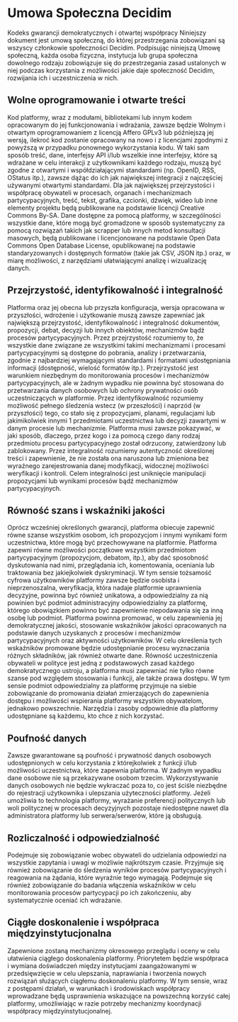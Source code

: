 # Umowa Społeczna Decidim

Kodeks gwarancji demokratycznych i otwartej współpracy
Niniejszy dokument jest umową społeczną, do której przestrzegania zobowiązani są wszyscy członkowie społeczności Decidim.
Podpisując niniejszą Umowę społeczną, każda osoba fizyczna, instytucja lub grupa społeczna dowolnego rodzaju zobowiązuje się do przestrzegania zasad ustalonych w niej podczas korzystania z możliwości jakie daje społeczność Decidim, rozwijania ich i uczestniczenia w nich.

## Wolne oprogramowanie i otwarte treści

Kod platformy, wraz z modułami, bibliotekami lub innym kodem opracowanym do jej funkcjonowania i wdrażania, zawsze będzie Wolnym i otwartym oprogramowaniem z licencją Affero GPLv3 lub późniejszą jej wersją, ilekroć kod zostanie opracowany na nowo i z licencjami zgodnymi z powyższą w przypadku ponownego wykorzystania kodu.
W taki sam sposób treść, dane, interfejsy API i/lub wszelkie inne interfejsy, które są wdrażane w celu interakcji z użytkownikami każdego rodzaju, muszą być zgodne z otwartymi i współdziałającymi standardami (np. OpenID, RSS, OStatus itp.), zawsze dążąc do ich jak największej integracji z najczęściej używanymi otwartymi standardami.
Dla jak największej przejrzystości i współpracę obywateli w procesach, organach i mechanizmach partycypacyjnych, treść, tekst, grafika, czcionki, dźwięk, wideo lub inne elementy projektu będą publikowane na podstawie licencji Creative Commons By-SA.
Dane dostępne za pomocą platformy, w szczególności wszystkie dane, które mogą być gromadzone w sposób systematyczny za pomocą rozwiązań takich jak scrapper lub innych metod konsultacji masowych, będą publikowane i licencjonowane na podstawie Open Data Commons Open Database License, opublikowanej na podstawie standaryzowanych i dostępnych formatów (takie jak CSV, JSON itp.) oraz, w miarę możliwości, z narzędziami ułatwiającymi analizę i wizualizację danych.

## Przejrzystość, identyfikowalność i integralność

Platforma oraz jej obecna lub przyszła konfiguracja, wersja opracowana w przyszłości, wdrożenie i użytkowanie muszą zawsze zapewniać jak największą przejrzystość, identyfikowalność i integralność dokumentów, propozycji, debat, decyzji lub innych obiektów, mechanizmów bądź procesów partycypacyjnych.
Przez przejrzystość rozumiemy to, że wszystkie dane związane ze wszystkimi takimi mechanizmami i procesami partycypacyjnymi są dostępne do pobrania, analizy i przetwarzania, zgodnie z najbardziej wymagającymi standardami i formatami udostępniania informacji (dostępność, wielość formatów itp.).
Przejrzystość jest warunkiem niezbędnym do monitorowania procesów i mechanizmów partycypacyjnych, ale w żadnym wypadku nie powinna być stosowana do przetwarzania danych osobowych lub ochrony prywatności osób uczestniczących w platformie.
Przez identyfikowalność rozumiemy możliwość pełnego śledzenia wstecz (w przeszłości) i naprzód (w przyszłości) tego, co stało się z propozycjami, planami, regulacjami lub jakimikolwiek innymi
       1
przedmiotami uczestnictwa lub decyzji zawartymi w danym procesie lub mechanizmie. Platforma musi zawsze pokazywać, w jaki sposób, dlaczego, przez kogo i za pomocą czego dany rodzaj przedmiotu procesu partycypacyjnego został odrzucony, zatwierdzony lub zablokowany.
Przez integralność rozumiemy autentyczność określonej treści i zapewnienie, że nie została ona naruszona lub zmieniona bez wyraźnego zarejestrowania danej modyfikacji, widocznej możliwości weryfikacji i kontroli. Celem integralności jest uniknięcie manipulacji propozycjami lub wynikami procesów bądź mechanizmów partycypacyjnych.

## Równość szans i wskaźniki jakości

Oprócz wcześniej określonych gwarancji, platforma obiecuje zapewnić równe szanse wszystkim osobom, ich propozycjom i innymi wynikami form uczestnictwa, które mogą być przechowywane na platformie. Platforma zapewni równe możliwości początkowe wszystkim przedmiotom partycypacyjnym (propozycjom, debatom, itp.), aby dać sposobność dyskutowania nad nimi, przeglądania ich, komentowania, oceniania lub traktowania bez jakiejkolwiek dyskryminacji. W tym sensie tożsamość cyfrowa użytkowników platformy zawsze będzie osobista i nieprzenoszalna, weryfikacja, która nadaje platformie uprawnienia decyzyjne, powinna być również unikatowa, a odpowiedzialny za nią powinien być podmiot administracyjny odpowiedzialny za platformę, którego obowiązkiem powinno być zapewnienie niepodawania się za inną osobę lub podmiot.
Platforma powinna promować, w celu zapewnienia jej demokratycznej jakości, stosowanie wskaźników jakości opracowanych na podstawie danych uzyskanych z procesów i mechanizmów partycypacyjnych oraz aktywności użytkowników. W celu określenia tych wskaźników promowane będzie udostępnianie procesu wyznaczania różnych składników, jak również otwarte dane.
Równość uczestniczenia obywateli w polityce jest jedną z podstawowych zasad każdego demokratycznego ustroju, a platforma musi zapewniać nie tylko równe szanse pod względem stosowania i funkcji, ale także prawa dostępu. W tym sensie podmiot odpowiedzialny za platformę przyjmuje na siebie zobowiązanie do promowania działań zmierzających do zapewnienia dostępu i możliwości wspierania platformy wszystkim obywatelom, jednakowo powszechnie. Narzędzia i zasoby odpowiednie dla platformy udostępniane są każdemu, kto chce z nich korzystać.

## Poufność danych

Zawsze gwarantowane są poufność i prywatność danych osobowych udostępnionych w celu korzystania z którejkolwiek z funkcji i/lub możliwości uczestnictwa, które zapewnia platforma. W żadnym wypadku dane osobowe nie są przekazywane osobom trzecim. Wykorzystywanie danych osobowych nie będzie wykraczać poza to, co jest ściśle niezbędne do rejestracji użytkownika i ulepszania użyteczności platformy. Jeżeli umożliwia to technologia platformy, wyrażanie preferencji politycznych lub woli politycznej w procesach decyzyjnych pozostaje niedostępne nawet dla administratora platformy lub serwera/serwerów, które ją obsługują.

## Rozliczalność i odpowiedzialność

Podejmuje się zobowiązanie wobec obywateli do udzielania odpowiedzi na wszystkie zapytania i uwagi w możliwie najkrótszym czasie. Przyjmuje się również zobowiązanie do śledzenia wyników procesów partycypacyjnych i reagowania na żądania, które wyraźnie tego wymagają. Podejmuje się również zobowiązanie do badania włączenia wskaźników w celu monitorowania procesów partycypacji po ich zakończeniu, aby systematycznie oceniać ich wdrażanie.

## Ciągłe doskonalenie i współpraca międzyinstytucjonalna

Zapewnione zostaną mechanizmy okresowego przeglądu i oceny w celu ułatwienia ciągłego doskonalenia platformy.
Priorytetem będzie współpraca i wymiana doświadczeń między instytucjami zaangażowanymi w przedsięwzięcie w celu ulepszania, naprawiania i tworzenia nowych rozwiązań służących ciągłemu doskonaleniu platformy.
W tym sensie, wraz z postępami działań, w warunkach i środowiskach współpracy wprowadzane będą usprawnienia wskazujące na powszechną korzyść całej platformy, umożliwiając w razie potrzeby mechanizmy koordynacji współpracy międzyinstytucjonalnej.